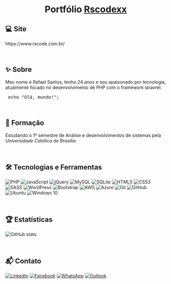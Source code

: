 <h1 align="center">Portfólio <a href="https://github.com/rscodexx">Rscodexx</a></h1>

<h2>💻 Site</h2>
<p>https://www.rscode.com.br/</p>
<br>
 
<h2>✨ Sobre</h2>
<p> Meu nome é Rafael Santos, tenho 24 anos e sou apaixonado por tecnologia, atualmente focado no desenvolvimento de PHP com o framework laravrel.</p>

<pre> echo "Olá, mundo!";</pre>
<br>

<h2>📝 Formação</h2>
<p> Estudando o 1º semestre de Análise e desenvolvimentos de sistemas pela <em>Universidade Católica de Brasília</em>.</p>
<br>

<h2>🛠 Tecnologias e Ferramentas</h2>

<p>
<img alt="PHP" src="https://img.shields.io/badge/php-%23777BB4.svg?&style=for-the-badge&logo=php&logoColor=white"/>
<img alt="JavaScript" src="https://img.shields.io/badge/javascript%20-%23323330.svg?&style=for-the-badge&logo=javascript&logoColor=%23F7DF1E"/>
<img alt="jQuery" src="https://img.shields.io/badge/jquery%20-%230769AD.svg?&style=for-the-badge&logo=jquery&logoColor=white"/>
<img alt="MySQL" src="https://img.shields.io/badge/mysql-%2300f.svg?&style=for-the-badge&logo=mysql&logoColor=white"/>
<img alt="SQLite" src ="https://img.shields.io/badge/sqlite-%2307405e.svg?&style=for-the-badge&logo=sqlite&logoColor=white"/>
<img alt="HTML5" src="https://img.shields.io/badge/html5%20-%23E34F26.svg?&style=for-the-badge&logo=html5&logoColor=white"/>
<img alt="CSS3" src="https://img.shields.io/badge/css3%20-%231572B6.svg?&style=for-the-badge&logo=css3&logoColor=white"/>
<img alt="SASS" src="https://img.shields.io/badge/SASS%20-hotpink.svg?&style=for-the-badge&logo=SASS&logoColor=white"/>
<img alt="WordPress" src="https://img.shields.io/badge/WordPress%20-%23117AC9.svg?&style=for-the-badge&logo=WordPress&logoColor=white"/>
<img alt="Bootstrap" src="https://img.shields.io/badge/bootstrap%20-%23563D7C.svg?&style=for-the-badge&logo=bootstrap&logoColor=white"/>
<img alt="AWS" src="https://img.shields.io/badge/AWS%20-%23FF9900.svg?&style=for-the-badge&logo=amazon-aws&logoColor=white"/>
<img alt="Azure" src="https://img.shields.io/badge/azure%20-%230072C6.svg?&style=for-the-badge&logo=azure-devops&logoColor=white"/>
<img alt="Git" src="https://img.shields.io/badge/git%20-%23F05033.svg?&style=for-the-badge&logo=git&logoColor=white"/>
<img alt="GitHub" src="https://img.shields.io/badge/github%20-%23121011.svg?&style=for-the-badge&logo=github&logoColor=white"/>
<img alt="Ubuntu" src="https://img.shields.io/badge/Ubuntu-E95420?style=for-the-badge&logo=ubuntu&logoColor=white" />
<img alt="Windows 10" src="https://img.shields.io/badge/Windows-0078D6?style=for-the-badge&logo=windows&logoColor=white" />
</p>
<br>

<h2>🏆 Estatísticas</h2>

![GitHub stats](https://github-readme-stats.vercel.app/api?username=rscodexx&show_icons=true&theme=tokyonight)

<br>
<h2> 📬 Contato </h2>

<a href="https://www.linkedin.com/in/raffrenan/"><img alt="LinkedIn" src="https://img.shields.io/badge/linkedin%20-%230077B5.svg?&style=for-the-badge&logo=linkedin&logoColor=white"></a>
<a href="https://www.facebook.com/raffrenan/"><img alt="Facebook" src="https://img.shields.io/badge/Facebook%20-%231877F2.svg?&style=for-the-badge&logo=Facebook&logoColor=white"/></a>
<a href="https://whatsapp.com/"><img alt="WhatsApp" src="https://img.shields.io/badge/WhatsApp-25D366?style=for-the-badge&logo=whatsapp&logoColor=white"/></a>
<a href="mailto:rafaelsantos@rscode.com.br"><img alt="Outlook" src="https://img.shields.io/badge/Email-0078D4?style=for-the-badge&logo=microsoft-outlook&logoColor=white" /></a>
